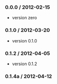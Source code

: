 ### 0.0.0 / 2012-02-15

 - version zero

 ### 0.1.0 / 2012-03-20

 - version 0.1.0

 ### 0.1.2 / 2012-04-05

 - version 0.1.2

 ### 0.1.4a / 2012-04-12